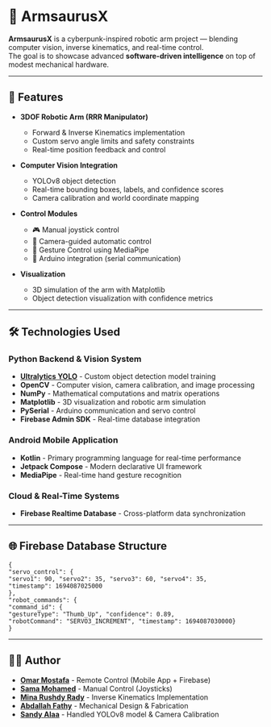 # 🤖 ArmsaurusX

**ArmsaurusX** is a cyberpunk-inspired robotic arm project — blending computer vision, inverse kinematics, and real-time control.  
The goal is to showcase advanced **software-driven intelligence** on top of modest mechanical hardware.

---

## 🚀 Features

- **3DOF Robotic Arm (RRR Manipulator)**
  - Forward & Inverse Kinematics implementation
  - Custom servo angle limits and safety constraints
  - Real-time position feedback and control

- **Computer Vision Integration**
  - YOLOv8 object detection
  - Real-time bounding boxes, labels, and confidence scores
  - Camera calibration and world coordinate mapping

- **Control Modules**
  - 🎮 Manual joystick control  
  - 🎥 Camera-guided automatic control
  - 👋 Gesture Control using MediaPipe
  - 🔗 Arduino integration (serial communication)  


- **Visualization**
  - 3D simulation of the arm with Matplotlib
  - Object detection visualization with confidence metrics

---

## 🛠️ Technologies Used
### **Python Backend & Vision System**
- **[Ultralytics YOLO](https://github.com/ultralytics/ultralytics)** - Custom object detection model training
- **OpenCV** - Computer vision, camera calibration, and image processing
- **NumPy** - Mathematical computations and matrix operations
- **Matplotlib** - 3D visualization and robotic arm simulation
- **PySerial** - Arduino communication and servo control
- **Firebase Admin SDK** - Real-time database integration
### **Android Mobile Application**
- **Kotlin** - Primary programming language for real-time performance
- **Jetpack Compose** - Modern declarative UI framework
- **MediaPipe** - Real-time hand gesture recognition
### **Cloud & Real-Time Systems**
- **Firebase Realtime Database** - Cross-platform data synchronization


---

## 🌐 Firebase Database Structure
````
{
"servo_control": {
"servo1": 90, "servo2": 35, "servo3": 60, "servo4": 35,
"timestamp": 1694087025000
},
"robot_commands": {
"command_id": {
"gestureType": "Thumb_Up", "confidence": 0.89,
"robotCommand": "SERVO3_INCREMENT", "timestamp": 1694087030000}
}
````

---

## 👨‍💻 Author

- [**Omar Mostafa**](https://www.linkedin.com/in/omar-mostafa-227a10288/) - Remote Control (Mobile App + Firebase)
- [**Sama Mohamed**](https://www.linkedin.com/in/sama-mohammed-503915364/) - Manual Control (Joysticks)
- [**Mina Rushdy Rady**](https://www.linkedin.com/in/mina-rushdy-rady-73434725a/) - Inverse Kinematics Implementation
- [**Abdallah Fathy**](https://www.linkedin.com/in/abdallah-fathy-b800402a4/) - Mechanical Design & Fabrication
- [**Sandy Alaa**](https://www.linkedin.com/in/sandy-alaa-736b06252/) - Handled YOLOv8 model & Camera Calibration



